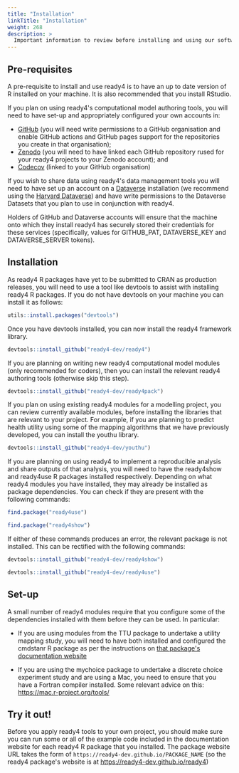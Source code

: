 ```yaml
---
title: "Installation"
linkTitle: "Installation"
weight: 268
description: >
  Important information to review before installing and using our software
---
```


## Pre-requisites

A pre-requisite to install and use ready4 is to have an up to date version of R installed on your machine. It is also recommended that you install RStudio.

If you plan on using ready4's computational model authoring tools, you will need to have set-up and appropriately configured your own accounts in:

- [GitHub](https://github.com) (you will need write permissions to a GitHub organisation and enable GitHub actions and GitHub pages support for the repositories you create in that organisation);
- [Zenodo](https://zenodo.org) (you will need to have linked each GitHub repository rused for your ready4 projects to your Zenodo account); and
- [Codecov](https://about.codecov.io) (linked to your GitHub organisation)

If you wish to share data using ready4's data management tools you will need to have set up an account on a [Dataverse](https://dataverse.org) installation (we recommend using the [Harvard Dataverse](https://dataverse.harvard.edu)) and have write permissions to the Dataverse Datasets that you plan to use in conjunction with ready4.

Holders of GitHub and Dataverse accounts will ensure that the machine onto which they install ready4 has securely stored their credentials for these services (specifically, values for GITHUB_PAT, DATAVERSE_KEY and DATAVERSE_SERVER tokens).

## Installation
As ready4 R packages have yet to be submitted to CRAN as production releases, you will need to use a tool like devtools to assist with installing ready4 R packages. If you do not have devtools on your machine you can install it as follows:

```r
utils::install.packages("devtools")
```
Once you have devtools installed, you can now install the ready4 framework library.

```r
devtools::install_github("ready4-dev/ready4")
```

If you are planning on writing new ready4 computational model modules (only recommended for coders), then you can install the relevant ready4 authoring tools (otherwise skip this step).

```r
devtools::install_github("ready4-dev/ready4pack")
```

If you plan on using existing ready4 modules for a modelling project, you can review currently available modules, before installing the libraries that are relevant to your project. For example, if you are planning to predict health utility using some of the mapping algorithms that we have previously developed, you can install the youthu library.

```r
devtools::install_github("ready4-dev/youthu")
```

If you are planning on using ready4 to implement a reproducible analysis and share outputs of that analysis, you will need to have the ready4show and ready4use R packages installed respectively. Depending on what ready4 modules you have installed, they may already be installed as package dependencies. You can check if they are present with the following commands:

```r
find.package("ready4use")
```
```r
find.package("ready4show")
```

If either of these commands produces an error, the relevant package is not installed. This can be rectified with the following commands:

```r
devtools::install_github("ready4-dev/ready4show")
```
```r
devtools::install_github("ready4-dev/ready4use")
```

## Set-up
A small number of ready4 modules require that you configure some of the dependencies installed with them before they can be used. In particular:

- If you are using modules from the TTU package to undertake a utility mapping study, you will need to have both installed and configured the cmdstanr R package as per the instructions on [that package's documentation website](https://mc-stan.org/cmdstanr/)

- If you are using the mychoice package to undertake a discrete choice experiment study and are using a Mac, you need to ensure that you have a Fortran compiler installed. Some relevant advice on this: https://mac.r-project.org/tools/


## Try it out!

Before you apply ready4 tools to your own project, you should make sure you can run some or all of the example code included in the documentation website for each ready4 R package that you installed. The package website URL takes the form of `https://ready4-dev.github.io/PACKAGE_NAME` (so the ready4 package's website is at https://ready4-dev.github.io/ready4)

